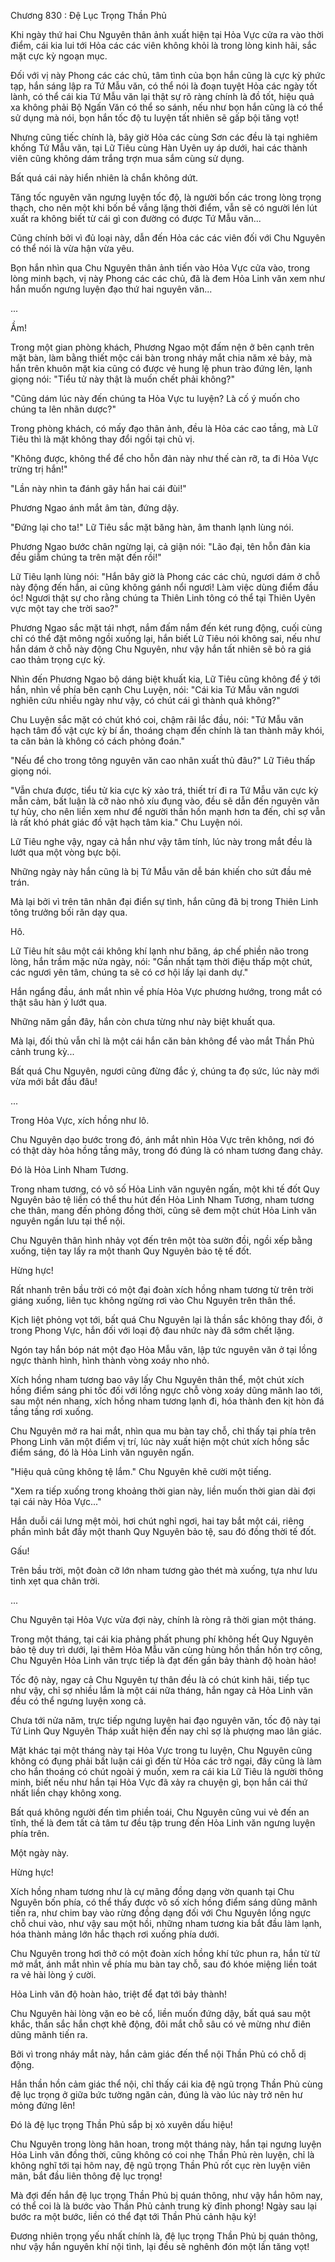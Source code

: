 




Chương 830 : Đệ Lục Trọng Thần Phủ


Khi ngày thứ hai Chu Nguyên thân ảnh xuất hiện tại Hỏa Vực cửa ra vào thời điểm, cái kia lui tới Hỏa các các viên không khỏi là trong lòng kinh hãi, sắc mặt cực kỳ ngoạn mục.

Đối với vị này Phong các các chủ, tâm tình của bọn hắn cũng là cực kỳ phức tạp, hắn sáng lập ra Tứ Mẫu văn, có thể nói là đoạn tuyệt Hỏa các ngày tốt lành, có thể cái kia Tứ Mẫu văn lại thật sự rõ ràng chính là đồ tốt, hiệu quả xa không phải Bộ Ngấn Văn có thể so sánh, nếu như bọn hắn cũng là có thể sử dụng mà nói, bọn hắn tốc độ tu luyện tất nhiên sẽ gấp bội tăng vọt!

Nhưng cũng tiếc chính là, bây giờ Hỏa các cùng Sơn các đều là tại nghiêm khống Tứ Mẫu văn, tại Lữ Tiêu cùng Hàn Uyên uy áp dưới, hai các thành viên cũng không dám trắng trợn mua sắm cùng sử dụng.

Bất quá cái này hiển nhiên là chắn không dứt.

Tăng tốc nguyên văn ngưng luyện tốc độ, là người bốn các trong lòng trọng thạch, cho nên một khi bốn bề vắng lặng thời điểm, vẫn sẽ có người lén lút xuất ra không biết từ cái gì con đường có được Tứ Mẫu văn...

Cũng chính bởi vì đủ loại này, dẫn đến Hỏa các các viên đối với Chu Nguyên có thể nói là vừa hận vừa yêu.

Bọn hắn nhìn qua Chu Nguyên thân ảnh tiến vào Hỏa Vực cửa vào, trong lòng minh bạch, vị này Phong các các chủ, đã là đem Hỏa Linh văn xem như hắn muốn ngưng luyện đạo thứ hai nguyên văn...

...

Ầm!

Trong một gian phòng khách, Phương Ngao một đấm nện ở bên cạnh trên mặt bàn, làm bằng thiết mộc cái bàn trong nháy mắt chia năm xẻ bảy, mà hắn trên khuôn mặt kia cũng có được vẻ hung lệ phun trào đứng lên, lạnh giọng nói: "Tiểu tử này thật là muốn chết phải không?"

"Cũng dám lúc này đến chúng ta Hỏa Vực tu luyện? Là cố ý muốn cho chúng ta lên nhãn dược?"

Trong phòng khách, có mấy đạo thân ảnh, đều là Hỏa các cao tầng, mà Lữ Tiêu thì là mặt không thay đổi ngồi tại chủ vị.

"Không được, không thể để cho hỗn đản này như thế càn rỡ, ta đi Hỏa Vực trừng trị hắn!"

"Lần này nhìn ta đánh gãy hắn hai cái đùi!"

Phương Ngao ánh mắt âm tàn, đứng dậy.

"Đứng lại cho ta!" Lữ Tiêu sắc mặt băng hàn, âm thanh lạnh lùng nói.

Phương Ngao bước chân ngừng lại, cả giận nói: "Lão đại, tên hỗn đản kia đều giẫm chúng ta trên mặt đến rồi!"

Lữ Tiêu lạnh lùng nói: "Hắn bây giờ là Phong các các chủ, ngươi dám ở chỗ này động đến hắn, ai cũng không gánh nổi ngươi! Làm việc dùng điểm đầu óc! Ngươi thật sự cho rằng chúng ta Thiên Linh tông có thể tại Thiên Uyên vực một tay che trời sao?"

Phương Ngao sắc mặt tái nhợt, nắm đấm nắm đến két rung động, cuối cùng chỉ có thể đặt mông ngồi xuống lại, hắn biết Lữ Tiêu nói không sai, nếu như hắn dám ở chỗ này động Chu Nguyên, như vậy hắn tất nhiên sẽ bỏ ra giá cao thảm trọng cực kỳ.

Nhìn đến Phương Ngao bộ dáng biệt khuất kia, Lữ Tiêu cũng không để ý tới hắn, nhìn về phía bên cạnh Chu Luyện, nói: "Cái kia Tứ Mẫu văn ngươi nghiên cứu nhiều ngày như vậy, có chút cái gì thành quả không?"

Chu Luyện sắc mặt có chút khó coi, chậm rãi lắc đầu, nói: "Tứ Mẫu văn hạch tâm đồ vật cực kỳ bí ẩn, thoáng chạm đến chính là tan thành mây khói, ta căn bản là không có cách phỏng đoán."

"Nếu để cho trong tông nguyên văn cao nhân xuất thủ đâu?" Lữ Tiêu thấp giọng nói.

"Vẫn chưa được, tiểu tử kia cực kỳ xảo trá, thiết trí đi ra Tứ Mẫu văn cực kỳ mẫn cảm, bất luận là cỡ nào nhỏ xíu đụng vào, đều sẽ dẫn đến nguyên văn tự hủy, cho nên liền xem như để người thần hồn mạnh hơn ta đến, chỉ sợ vẫn là rất khó phát giác đồ vật hạch tâm kia." Chu Luyện nói.

Lữ Tiêu nghe vậy, ngay cả hắn như vậy tâm tính, lúc này trong mắt đều là lướt qua một vòng bực bội.

Những ngày này hắn cũng là bị Tứ Mẫu văn dễ bán khiến cho sứt đầu mẻ trán.

Mà lại bởi vì trên tân nhân đại điển sự tình, hắn cũng đã bị trong Thiên Linh tông trưởng bối răn dạy qua.

Hô.

Lữ Tiêu hít sâu một cái không khí lạnh như băng, áp chế phiền não trong lòng, hắn trầm mặc nửa ngày, nói: "Gần nhất tạm thời điệu thấp một chút, các ngươi yên tâm, chúng ta sẽ có cơ hội lấy lại danh dự."

Hắn ngẩng đầu, ánh mắt nhìn về phía Hỏa Vực phương hướng, trong mắt có thật sâu hàn ý lướt qua.

Những năm gần đây, hắn còn chưa từng như này biệt khuất qua.

Mà lại, đối thủ vẫn chỉ là một cái hắn căn bản không để vào mắt Thần Phủ cảnh trung kỳ...

Bất quá Chu Nguyên, ngươi cũng đừng đắc ý, chúng ta đọ sức, lúc này mới vừa mới bắt đầu đâu!

...

Trong Hỏa Vực, xích hồng như lô.

Chu Nguyên dạo bước trong đó, ánh mắt nhìn Hỏa Vực trên không, nơi đó có thật dày hỏa hồng tầng mây, trong đó đúng là có nham tương đang chảy.

Đó là Hỏa Linh Nham Tương.

Trong nham tương, có vô số Hỏa Linh văn nguyên ngấn, một khi tế đốt Quy Nguyên bảo tệ liền có thể thu hút đến Hỏa Linh Nham Tương, nham tương che thân, mang đến phỏng đồng thời, cũng sẽ đem một chút Hỏa Linh văn nguyên ngấn lưu tại thể nội.

Chu Nguyên thân hình nhảy vọt đến trên một tòa sườn đồi, ngồi xếp bằng xuống, tiện tay lấy ra một thanh Quy Nguyên bảo tệ tế đốt.

Hừng hực!

Rất nhanh trên bầu trời có một đại đoàn xích hồng nham tương từ trên trời giáng xuống, liên tục không ngừng rơi vào Chu Nguyên trên thân thể.

Kịch liệt phỏng vọt tới, bất quá Chu Nguyên lại là thần sắc không thay đổi, ở trong Phong Vực, hắn đối với loại độ đau nhức này đã sớm chết lặng.

Ngón tay hắn bóp nát một đạo Hỏa Mẫu văn, lập tức nguyên văn ở tại lồng ngực thành hình, hình thành vòng xoáy nho nhỏ.

Xích hồng nham tương bao vây lấy Chu Nguyên thân thể, một chút xích hồng điểm sáng phi tốc đối với lồng ngực chỗ vòng xoáy dũng mãnh lao tới, sau một nén nhang, xích hồng nham tương lạnh đi, hóa thành đen kịt hòn đá tầng tầng rơi xuống.

Chu Nguyên mở ra hai mắt, nhìn qua mu bàn tay chỗ, chỉ thấy tại phía trên Phong Linh văn một điểm vị trí, lúc này xuất hiện một chút xích hồng sắc điểm sáng, đó là Hỏa Linh văn nguyên ngấn.

"Hiệu quả cũng không tệ lắm." Chu Nguyên khẽ cười một tiếng.

"Xem ra tiếp xuống trong khoảng thời gian này, liền muốn thời gian dài đợi tại cái này Hỏa Vực..."

Hắn duỗi cái lưng mệt mỏi, hơi chút nghỉ ngơi, hai tay bắt một cái, riêng phần mình bắt đầy một thanh Quy Nguyên bảo tệ, sau đó đồng thời tế đốt.

Gấu!

Trên bầu trời, một đoàn cỡ lớn nham tương gào thét mà xuống, tựa như lưu tinh xẹt qua chân trời.

...

Chu Nguyên tại Hỏa Vực vừa đợi này, chính là ròng rã thời gian một tháng.

Trong một tháng, tại cái kia phảng phất phung phí không hết Quy Nguyên bảo tệ duy trì dưới, lại thêm Hỏa Mẫu văn cùng hùng hồn thần hồn trợ công, Chu Nguyên Hỏa Linh văn trực tiếp là đạt đến gần bảy thành độ hoàn hảo!

Tốc độ này, ngay cả Chu Nguyên tự thân đều là có chút kinh hãi, tiếp tục như vậy, chỉ sợ nhiều lắm là một cái nữa tháng, hắn ngay cả Hỏa Linh văn đều có thể ngưng luyện xong cả.

Chưa tới nửa năm, trực tiếp ngưng luyện hai đạo nguyên văn, tốc độ này tại Tứ Linh Quy Nguyên Tháp xuất hiện đến nay chỉ sợ là phượng mao lân giác.

Mặt khác tại một tháng này tại Hỏa Vực trong tu luyện, Chu Nguyên cũng không có đụng phải bất luận cái gì đến từ Hỏa các trở ngại, đây cũng là làm cho hắn thoáng có chút ngoài ý muốn, xem ra cái kia Lữ Tiêu là người thông minh, biết nếu như hắn tại Hỏa Vực đã xảy ra chuyện gì, bọn hắn cái thứ nhất liền chạy không xong.

Bất quá không người đến tìm phiền toái, Chu Nguyên cũng vui vẻ đến an tĩnh, thế là đem tất cả tâm tư đều tập trung đến Hỏa Linh văn ngưng luyện phía trên.

Một ngày này.

Hừng hực!

Xích hồng nham tương như là cự mãng đồng dạng vờn quanh tại Chu Nguyên bốn phía, có thể thấy được vô số xích hồng điểm sáng dũng mãnh tiến ra, như chim bay vào rừng đồng dạng đối với Chu Nguyên lồng ngực chỗ chui vào, như vậy sau một hồi, những nham tương kia bắt đầu làm lạnh, hóa thành mảng lớn hắc thạch rơi xuống phía dưới.

Chu Nguyên trong hơi thở có một đoàn xích hồng khí tức phun ra, hắn từ từ mở mắt, ánh mắt nhìn về phía mu bàn tay chỗ, sau đó khóe miệng liền toát ra vẻ hài lòng ý cười.

Hỏa Linh văn độ hoàn hảo, triệt để đạt tới bảy thành!

Chu Nguyên hài lòng vặn eo bẻ cổ, liền muốn đứng dậy, bất quá sau một khắc, thần sắc hắn chợt khẽ động, đôi mắt chỗ sâu có vẻ mừng như điên dũng mãnh tiến ra.

Bởi vì trong nháy mắt này, hắn cảm giác đến thể nội Thần Phủ có chỗ dị động.

Hắn thần hồn cảm giác thể nội, chỉ thấy cái kia đệ ngũ trọng Thần Phủ cùng đệ lục trọng ở giữa bức tường ngăn cản, đúng là vào lúc này trở nên hư mỏng đứng lên!

Đó là đệ lục trọng Thần Phủ sắp bị xỏ xuyên dấu hiệu!

Chu Nguyên trong lòng hân hoan, trong một tháng này, hắn tại ngưng luyện Hỏa Linh văn đồng thời, cũng không có coi nhẹ Thần Phủ rèn luyện, chỉ là không nghĩ tới tại hôm nay, đệ ngũ trọng Thần Phủ rốt cục rèn luyện viên mãn, bắt đầu liên thông đệ lục trọng!

Mà đợi đến hắn đệ lục trọng Thần Phủ bị quán thông, như vậy hắn hôm nay, có thể coi là là bước vào Thần Phủ cảnh trung kỳ đỉnh phong! Ngày sau lại bước ra một bước, liền có thể đạt tới Thần Phủ cảnh hậu kỳ!

Đương nhiên trọng yếu nhất chính là, đệ lục trọng Thần Phủ bị quán thông, như vậy hắn nguyên khí nội tình, lại đều sẽ nghênh đón một lần tăng vọt!




